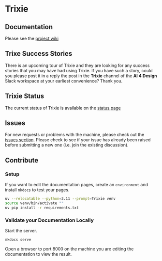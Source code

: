# Trixie

## Documentation

Please see the [project wiki](https://ai4d-iasc.github.io/trixie/)

## Trixe Success Stories

There is an upcoming tour of Trixie and they are looking for any success stories that you may have had using Trixie.
If you have such a story, could you please post it in a reply the post in the **Trixie** channel of the **AI 4 Design** Slack workspace at your earliest convenience?
Thank you.

## Trixie Status

The current status of Trixie is available on the [status page](https://ai4d-iasc.github.io/trixie/Trixie-Status/)

## Issues

For new requests or problems with the machine, please check out the [issues section](https://github.com/ai4d-iasc/trixie/issues).
Please check to see if your issue has already been raised before submitting a new one (i.e. join the existing discussion).

## Contribute

### Setup

If you want to edit the documentation pages, create an `environment` and install `mkdocs` to test your pages.

```sh
uv --relocatable --python=3.11 --prompt=Trixie venv
source venv/bin/activate ""
uv pip install -r requirements.txt
```

### Validate your Documentation Locally

Start the server.

```sh
mkdocs serve
```

Open a browser to port 8000 on the machine you are editing the documentation to view the result.
